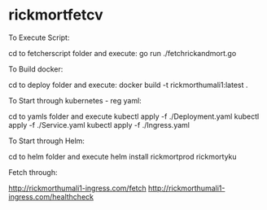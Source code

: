 # rickmortfetcv

 To Execute Script:
 
 
cd to fetcherscript folder and execute:
go run ./fetchrickandmort.go




 To Build docker:
 
 
cd to deploy folder and execute:
docker build -t rickmorthumali1:latest .



 To Start through kubernetes - reg yaml:
 
 
 cd to yamls folder and execute
 kubectl apply -f ./Deployment.yaml
 kubectl apply -f ./Service.yaml
 kubectl apply -f ./Ingress.yaml


 To Start through Helm:
 
 
 cd to helm folder and execute
 helm install rickmortprod rickmortyku



Fetch through:


 http://rickmorthumali1-ingress.com/fetch
 http://rickmorthumali1-ingress.com/healthcheck
